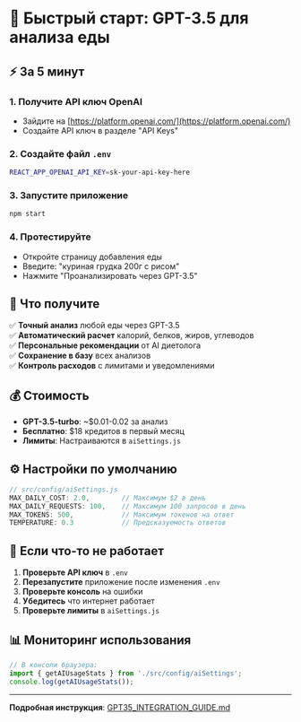 # 🚀 Быстрый старт: GPT-3.5 для анализа еды

## ⚡ За 5 минут

### 1. Получите API ключ OpenAI
- Зайдите на [https://platform.openai.com/](https://platform.openai.com/)
- Создайте API ключ в разделе "API Keys"

### 2. Создайте файл `.env`
```bash
REACT_APP_OPENAI_API_KEY=sk-your-api-key-here
```

### 3. Запустите приложение
```bash
npm start
```

### 4. Протестируйте
- Откройте страницу добавления еды
- Введите: "куриная грудка 200г с рисом"
- Нажмите "Проанализировать через GPT-3.5"

## 🎯 Что получите

✅ **Точный анализ** любой еды через GPT-3.5  
✅ **Автоматический расчет** калорий, белков, жиров, углеводов  
✅ **Персональные рекомендации** от AI диетолога  
✅ **Сохранение в базу** всех анализов  
✅ **Контроль расходов** с лимитами и уведомлениями  

## 💰 Стоимость

- **GPT-3.5-turbo**: ~$0.01-0.02 за анализ
- **Бесплатно**: $18 кредитов в первый месяц
- **Лимиты**: Настраиваются в `aiSettings.js`

## ⚙️ Настройки по умолчанию

```javascript
// src/config/aiSettings.js
MAX_DAILY_COST: 2.0,        // Максимум $2 в день
MAX_DAILY_REQUESTS: 100,    // Максимум 100 запросов в день
MAX_TOKENS: 500,            // Максимум токенов на ответ
TEMPERATURE: 0.3            // Предсказуемость ответов
```

## 🔧 Если что-то не работает

1. **Проверьте API ключ** в `.env`
2. **Перезапустите** приложение после изменения `.env`
3. **Проверьте консоль** на ошибки
4. **Убедитесь** что интернет работает
5. **Проверьте лимиты** в `aiSettings.js`

## 📊 Мониторинг использования

```javascript
// В консоли браузера:
import { getAIUsageStats } from './src/config/aiSettings';
console.log(getAIUsageStats());
```

---

**Подробная инструкция**: [GPT35_INTEGRATION_GUIDE.md](./GPT35_INTEGRATION_GUIDE.md) 